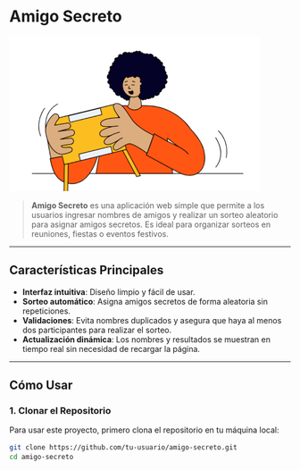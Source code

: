 # Amigo Secreto

![Amigo Secreto](assets/amigo-secreto.png)

> **Amigo Secreto** es una aplicación web simple que permite a los usuarios ingresar nombres de amigos y realizar un sorteo aleatorio para asignar amigos secretos. Es ideal para organizar sorteos en reuniones, fiestas o eventos festivos.

---

## Características Principales

- **Interfaz intuitiva**: Diseño limpio y fácil de usar.
- **Sorteo automático**: Asigna amigos secretos de forma aleatoria sin repeticiones.
- **Validaciones**: Evita nombres duplicados y asegura que haya al menos dos participantes para realizar el sorteo.
- **Actualización dinámica**: Los nombres y resultados se muestran en tiempo real sin necesidad de recargar la página.

---

## Cómo Usar

### 1. Clonar el Repositorio
Para usar este proyecto, primero clona el repositorio en tu máquina local:

```bash
git clone https://github.com/tu-usuario/amigo-secreto.git
cd amigo-secreto
